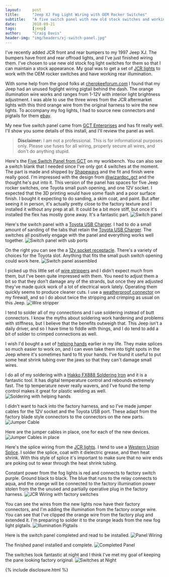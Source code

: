 ```yaml
---
layout:     post
title:      "Jeep XJ Fog Light Wiring with OEM Rocker Switches"
subtitle:   "A five switch panel with new old stock switches and working backlighting"
date:       2018-09-21
tags:       [jeep]
author:     "Craig Davis"
header-img: "img/headers/xj-switch-panel.jpg"
---
```


I've recently added JCR front and rear bumpers to my 1997 Jeep XJ. The bumpers
have front and rear offroad lights, and I've just finished wiring them. I've
chosen to use new old stock fog light switches for them so that I can maintain
a stock appearance. My goal was to get a set of [JCR lights](https://www.jcroffroad.com/product/LED3X3.html)
to work with the OEM rocker switches and have working rear illumination. 

With some help from the good folks at [cherokeeforum.com](https://www.cherokeeforum.com/f2/factory-fog-lights-00-xj-did-not-come-them-220836/)
I found that my Jeep had an unused foglight wiring pigtail behind the dash. The
orange illumination wire works and ranges from 1-12V with interior light
brightness adjustment. I was able to use the three wires from the JCR aftermarket
lights with this third orange wire from the original harness to wire the new
lights. To accompany my fog lights, I had to source new connectors and pigtails 
for them [ebay](https://www.ebay.com/usr/cheepjeepxj). 

My new five switch panel came from [GCT Enterprises](https://www.shapeways.com/shops/gctent)
and has fit really well. I'll show you some details of this install, and I'll
review the panel as well.

> __Disclaimer:__ I am not a professional. This is for informational purposes only. 
> Please use fuses for all wiring, properly secure all wires, and don't do anything
> stupid. 


Here's the [Five Switch Panel from GCT](https://www.shapeways.com/shops/gctent)
on my workbench. You can also see a switch blank that I needed since
I've only got 4 switches at the moment. The part is made and shipped by 
[Shapeways](https://www.shapeways.com/) and the fit and finish were really
good. I'm impressed with the design from [@wizardpc_gct](https://www.instagram.com/wizardpc_gct/)
and the thought he's put into it. This version of the panel has spaces for
five Jeep rocker switches, one Toyota small push opening, and one 12V socket. 
I expected that the 3D printing would have some flash and a poor surface finish.
I bought it expecting to do sanding, a skim coat, and paint. But after seeing
it in person, it's actually pretty close to the factory texture and I installed
it without any prep at all. It could be a bit more stiff, but once it's installed
the flex has mostly gone away. It's a fantastic part.
![Switch panel](/img/posts/xj-foglight-wiring/switch-panel.jpg)


Here's the switch panel with a [Toyota USB Charger](https://amzn.to/2DvbjgS). I 
had to do a small amount of sanding of the tabs that retain the 
[Toyota USB Charger](https://amzn.to/2DvbjgS). The switches all positively
engage with the panel and everything works well together. 
![Switch panel with usb ports](/img/posts/xj-foglight-wiring/switch-panel-with-usb-port.jpg)

On the right you can see the a [12v socket receptacle](https://amzn.to/2Dl7P01).
There's a variety of choices for the Toyota slot. Anything that fits the
small push switch opening could work here.
![Switch panel assembled](/img/posts/xj-foglight-wiring/switch-panel-assembled.jpg)


I picked up this little set of [wire strippers](https://amzn.to/2xtgOXO) and I
didn't expect much from them, but I've been quite impressed with them. You need
to adjust them a bit so that they don't damage any of the strands, but once they
are adjusted they've made quick work of a lot of electrical work lately. Operating
them quickly seems to produce cleaner cuts. I use a 
[weatherproof connector](https://amzn.to/2xHbm2S) on my firewall, and so I do 
about twice the stripping and crimping as usual on this Jeep.
![Wire stripper](/img/posts/xj-foglight-wiring/wire-stripping.jpg)

I tend to solder all of my connections and I use soldering instead of butt
connectors. I know the myths about soldering work hardening and problems with
stiffness, but I believe that the benefits outweigh that. This Jeep isn't a
daily driver, and so I have time to fiddle with things, and I do tend to add a
bit of solder to crimped connections as well. 

I wish I'd bought a set of [helping hands](https://amzn.to/2zmjTtW) earlier in 
my life. They make splices so much easier to work on, and I can even take them 
into tight spots in the Jeep where it's sometimes hard to fit your hands. 
I've found it useful to put some heat shrink tubing over the jaws so that they 
can't damage small wires.

I do all of my soldering with a [Hakko FX888 Soldering Iron](https://amzn.to/2Dj4fDP) 
and it is a fantastic tool. It has digital temperature control and rebounds
extremely fast. The tip temperature never really wavers, and I've found the temp
control makes it great for plastic welding as well. 
![Soldering with helping hands](/img/posts/xj-foglight-wiring/soldering-with-helping-hand.jpg)

I didn't want to hack into the factory harness, and so I've made jumper cables
for the 12V socket and the Toyota USB port. These adapt from the factory
blade style connectors to the connectors on the new parts. 
![Jumper Cable](/img/posts/xj-foglight-wiring/jumper-cable.jpg)

Here are the jumper cables in place, one for each of the new devices.
![Jumper Cables in place](/img/posts/xj-foglight-wiring/jumper-cables.jpg)

Here's the splice wiring from the [JCR lights](https://www.jcroffroad.com/product/LED3X3.html).
I tend to use a [Western Union Splice](https://en.wikipedia.org/wiki/Western_Union_splice).
I solder the splice, coat with it dielectric grease, and then heat shrink. With 
this style of splice it's important to make sure that no wire ends are poking out 
to wear through the heat shrink tubing.

Constant power from the fog lights is red and connects to factory switch purple.
Ground black to black. The blue that runs to the relay connects to aqua, and the 
orange will be connected to the factory illumination power stolen from the the
unused and partially operative plug in the factory harness.
![JCR Wiring with factory switches](/img/posts/xj-foglight-wiring/jcr-wiring.jpg)

You can see the wires from the new lights now have their factory connectors, and
I'm adding the illumination from the factory orange wire. You can see that 
I've clipped the orange wire from the factory plug and extended it. I'm preparing 
to solder it to the orange leads from the new fog light pigtails.
![Illumination Pigtails](/img/posts/xj-foglight-wiring/illumination-pigtails.jpg)


Here is the switch panel completed and read to be installed.
![Panel Wiring](/img/posts/xj-foglight-wiring/panel-wiring.jpg)

The finished panel installed and complete.
![Completed Panel](/img/posts/xj-foglight-wiring/completed-panel.jpg)

The switches look fantastic at night and I think I've met my goal of keeping
the pane looking factory original.
![Switches at Night](/img/posts/xj-foglight-wiring/nighttime.jpg)


{% include disclosure.html %}
